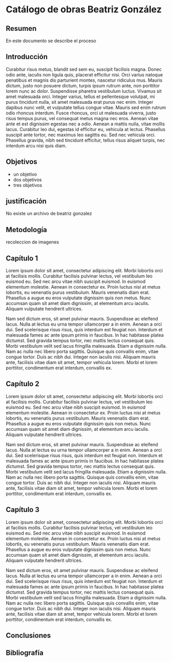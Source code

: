 # Catálogo de obras Beatriz González

## Resumen

En este documento se describe el proceso

## Introducción
Curabitur risus metus, blandit sed sem eu, suscipit facilisis magna. Donec odio ante, iaculis non ligula quis, placerat efficitur nisi. Orci varius natoque penatibus et magnis dis parturient montes, nascetur ridiculus mus. Mauris dictum, justo non posuere dictum, turpis ipsum rutrum ante, non porttitor lorem nunc ac dolor. Suspendisse pharetra vestibulum luctus. Vivamus sit amet malesuada orci. Integer varius, tellus et pellentesque volutpat, mi purus tincidunt nulla, sit amet malesuada erat purus nec enim. Integer dapibus nunc velit, et vulputate tellus congue vitae. Mauris sed enim rutrum odio rhoncus interdum. Fusce rhoncus, orci ut malesuada viverra, justo risus tempus purus, vel consequat metus magna nec eros. Aenean vitae ante et est dignissim egestas nec a odio. Aenean a mattis nulla, vitae mollis lacus. Curabitur leo dui, egestas id efficitur eu, vehicula at lectus. Phasellus suscipit ante tortor, nec maximus leo sagittis eu. Sed nec vehicula orci. Phasellus gravida, nibh sed tincidunt efficitur, tellus risus aliquet turpis, nec interdum arcu nisi quis diam. 
## Objetivos
- un objetivo
- dos objetivos
- tres objetivos
## justificación
No existe un archivo de beatriz gonzalez

## Metodología
recoleccion de imagenes
## Capítulo 1
 Lorem ipsum dolor sit amet, consectetur adipiscing elit. Morbi lobortis orci at facilisis mollis. Curabitur facilisis pulvinar lectus, vel vestibulum leo euismod eu. Sed nec arcu vitae nibh suscipit euismod. In euismod elementum molestie. Aenean in consectetur ex. Proin luctus nisi at metus lobortis, eu venenatis purus vestibulum. Mauris venenatis diam erat. Phasellus a augue eu eros vulputate dignissim quis non metus. Nunc accumsan quam sit amet diam dignissim, at elementum arcu iaculis. Aliquam vulputate hendrerit ultrices.

Nam sed dictum eros, sit amet pulvinar mauris. Suspendisse ac eleifend lacus. Nulla at lectus eu urna tempor ullamcorper a in enim. Aenean a orci dui. Sed scelerisque risus risus, quis interdum est feugiat non. Interdum et malesuada fames ac ante ipsum primis in faucibus. In hac habitasse platea dictumst. Sed gravida tempus tortor, nec mattis lectus consequat quis. Morbi vestibulum velit sed lacus fringilla malesuada. Etiam a dignissim nulla. Nam ac nulla nec libero porta sagittis. Quisque quis convallis enim, vitae congue tortor. Duis ac nibh dui. Integer non iaculis nisi. Aliquam mauris ante, facilisis vitae diam sit amet, tempor vehicula lorem. Morbi et lorem porttitor, condimentum erat interdum, convallis ex. 
## Capítulo 2
 Lorem ipsum dolor sit amet, consectetur adipiscing elit. Morbi lobortis orci at facilisis mollis. Curabitur facilisis pulvinar lectus, vel vestibulum leo euismod eu. Sed nec arcu vitae nibh suscipit euismod. In euismod elementum molestie. Aenean in consectetur ex. Proin luctus nisi at metus lobortis, eu venenatis purus vestibulum. Mauris venenatis diam erat. Phasellus a augue eu eros vulputate dignissim quis non metus. Nunc accumsan quam sit amet diam dignissim, at elementum arcu iaculis. Aliquam vulputate hendrerit ultrices.

Nam sed dictum eros, sit amet pulvinar mauris. Suspendisse ac eleifend lacus. Nulla at lectus eu urna tempor ullamcorper a in enim. Aenean a orci dui. Sed scelerisque risus risus, quis interdum est feugiat non. Interdum et malesuada fames ac ante ipsum primis in faucibus. In hac habitasse platea dictumst. Sed gravida tempus tortor, nec mattis lectus consequat quis. Morbi vestibulum velit sed lacus fringilla malesuada. Etiam a dignissim nulla. Nam ac nulla nec libero porta sagittis. Quisque quis convallis enim, vitae congue tortor. Duis ac nibh dui. Integer non iaculis nisi. Aliquam mauris ante, facilisis vitae diam sit amet, tempor vehicula lorem. Morbi et lorem porttitor, condimentum erat interdum, convallis ex. 

## Capítulo 3
 Lorem ipsum dolor sit amet, consectetur adipiscing elit. Morbi lobortis orci at facilisis mollis. Curabitur facilisis pulvinar lectus, vel vestibulum leo euismod eu. Sed nec arcu vitae nibh suscipit euismod. In euismod elementum molestie. Aenean in consectetur ex. Proin luctus nisi at metus lobortis, eu venenatis purus vestibulum. Mauris venenatis diam erat. Phasellus a augue eu eros vulputate dignissim quis non metus. Nunc accumsan quam sit amet diam dignissim, at elementum arcu iaculis. Aliquam vulputate hendrerit ultrices.

Nam sed dictum eros, sit amet pulvinar mauris. Suspendisse ac eleifend lacus. Nulla at lectus eu urna tempor ullamcorper a in enim. Aenean a orci dui. Sed scelerisque risus risus, quis interdum est feugiat non. Interdum et malesuada fames ac ante ipsum primis in faucibus. In hac habitasse platea dictumst. Sed gravida tempus tortor, nec mattis lectus consequat quis. Morbi vestibulum velit sed lacus fringilla malesuada. Etiam a dignissim nulla. Nam ac nulla nec libero porta sagittis. Quisque quis convallis enim, vitae congue tortor. Duis ac nibh dui. Integer non iaculis nisi. Aliquam mauris ante, facilisis vitae diam sit amet, tempor vehicula lorem. Morbi et lorem porttitor, condimentum erat interdum, convallis ex. 

## Conclusiones

## Bibliografía
